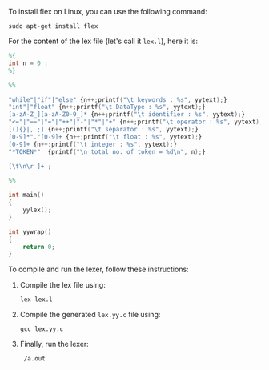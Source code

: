 To install flex on Linux, you can use the following command:

```
sudo apt-get install flex
```

For the content of the lex file (let's call it `lex.l`), here it is:

```lex
%{  
int n = 0 ;   
%}  

%%  

"while"|"if"|"else" {n++;printf("\t keywords : %s", yytext);}   
"int"|"float" {n++;printf("\t DataType : %s", yytext);}    
[a-zA-Z_][a-zA-Z0-9_]* {n++;printf("\t identifier : %s", yytext);}  
"<="|"=="|"="|"++"|"-"|"*"|"+" {n++;printf("\t operator : %s", yytext);}
[(){}|, ;] {n++;printf("\t separator : %s", yytext);}  
[0-9]*"."[0-9]+ {n++;printf("\t float : %s", yytext);}   
[0-9]+ {n++;printf("\t integer : %s", yytext);}         
"*TOKEN*"  {printf("\n total no. of token = %d\n", n);}          	 

[\t\n\r ]+ ;

%%  

int main()  
{  
    yylex();  
}  

int yywrap()  
{  
    return 0;  
}
```

To compile and run the lexer, follow these instructions:

1. Compile the lex file using:
   ```
   lex lex.l
   ```
2. Compile the generated `lex.yy.c` file using:
   ```
   gcc lex.yy.c
   ```
3. Finally, run the lexer:
   ```
   ./a.out
   ```

